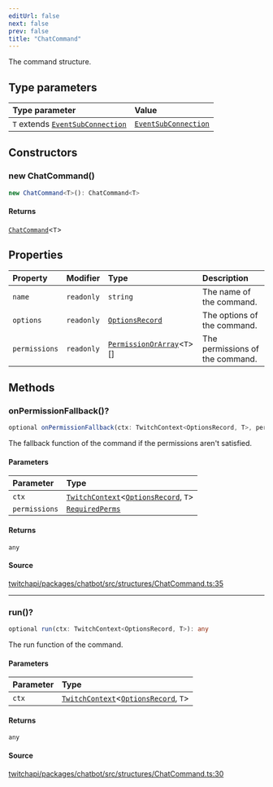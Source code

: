 ```yaml
---
editUrl: false
next: false
prev: false
title: "ChatCommand"
---
```


The command structure.

## Type parameters

| Type parameter | Value |
| :------ | :------ |
| `T` extends [`EventSubConnection`](/api/chatbot/enumerations/eventsubconnection/) | [`EventSubConnection`](/api/chatbot/enumerations/eventsubconnection/) |

## Constructors

### new ChatCommand()

```ts
new ChatCommand<T>(): ChatCommand<T>
```

#### Returns

[`ChatCommand`](/api/chatbot/classes/chatcommand/)\<`T`\>

## Properties

| Property | Modifier | Type | Description |
| :------ | :------ | :------ | :------ |
| `name` | `readonly` | `string` | The name of the command. |
| `options` | `readonly` | [`OptionsRecord`](/api/chatbot/type-aliases/optionsrecord/) | The options of the command. |
| `permissions` | `readonly` | [`PermissionOrArray`](/api/chatbot/type-aliases/permissionorarray/)\<`T`\>[] | The permissions of the command. |

## Methods

### onPermissionFallback()?

```ts
optional onPermissionFallback(ctx: TwitchContext<OptionsRecord, T>, permissions: RequiredPerms): any
```

The fallback function of the command if the permissions aren't satisfied.

#### Parameters

| Parameter | Type |
| :------ | :------ |
| `ctx` | [`TwitchContext`](/api/chatbot/classes/twitchcontext/)\<[`OptionsRecord`](/api/chatbot/type-aliases/optionsrecord/), `T`\> |
| `permissions` | [`RequiredPerms`](/api/chatbot/type-aliases/requiredperms/) |

#### Returns

`any`

#### Source

[twitchapi/packages/chatbot/src/structures/ChatCommand.ts:35](https://github.com/pablornc/twitchapi//blob/3baa008ac8be1133cbb9253985d5d4cd48b4e780/packages/chatbot/src/structures/ChatCommand.ts#L35)

***

### run()?

```ts
optional run(ctx: TwitchContext<OptionsRecord, T>): any
```

The run function of the command.

#### Parameters

| Parameter | Type |
| :------ | :------ |
| `ctx` | [`TwitchContext`](/api/chatbot/classes/twitchcontext/)\<[`OptionsRecord`](/api/chatbot/type-aliases/optionsrecord/), `T`\> |

#### Returns

`any`

#### Source

[twitchapi/packages/chatbot/src/structures/ChatCommand.ts:30](https://github.com/pablornc/twitchapi//blob/3baa008ac8be1133cbb9253985d5d4cd48b4e780/packages/chatbot/src/structures/ChatCommand.ts#L30)
